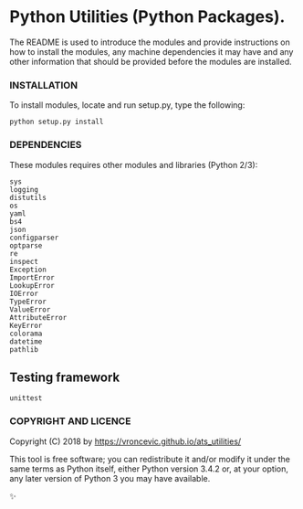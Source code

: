 # Python Utilities (Python Packages).

The README is used to introduce the modules and provide instructions on
how to install the modules, any machine dependencies it may have and any
other information that should be provided before the modules are installed.

### INSTALLATION

To install modules, locate and run setup.py, type the following:

```
python setup.py install
```

### DEPENDENCIES

These modules requires other modules and libraries (Python 2/3):

```
sys
logging
distutils
os
yaml
bs4
json
configparser
optparse
re
inspect
Exception
ImportError
LookupError
IOError
TypeError
ValueError
AttributeError
KeyError
colorama
datetime
pathlib
```

## Testing framework

```
unittest
```

### COPYRIGHT AND LICENCE

Copyright (C) 2018 by https://vroncevic.github.io/ats_utilities/

This tool is free software; you can redistribute it and/or modify
it under the same terms as Python itself, either Python version 3.4.2 or,
at your option, any later version of Python 3 you may have available.

:sparkles:

